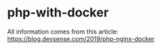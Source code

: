 # php-with-docker
All information comes from this article: https://blog.devsense.com/2019/php-nginx-docker